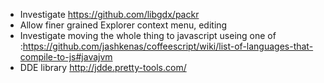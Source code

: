 - Investigate https://github.com/libgdx/packr
- Allow finer grained Explorer context menu, editing
- Investigate moving the whole thing to javascript useing one of  :https://github.com/jashkenas/coffeescript/wiki/list-of-languages-that-compile-to-js#javajvm
- DDE library http://jdde.pretty-tools.com/